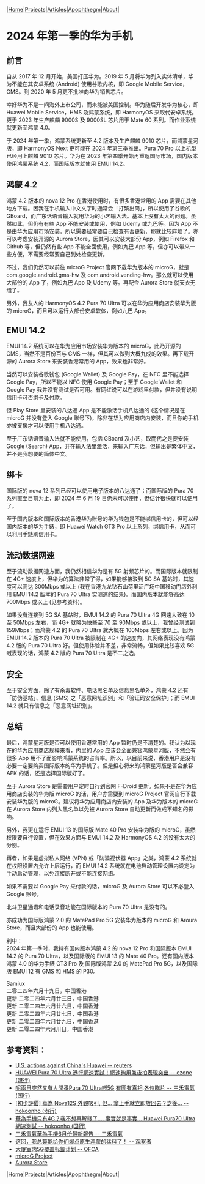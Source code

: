 |[Home](/README.md)|[Projects](/projects.md)|[Articles](/articles.md)|[Apophthegm](/apophthegm.md)|[About](/about.md)|

# 2024 年第一季的华为手机

## 前言

自从 2017 年 12 月开始，美国打压华为。2019 年 5 月将华为列入实体清单，华为不能在其安卓系统 (Android) 使用谷歌内核，即 Google Mobile Service，GMS。到 2020 年 5 月更不批准向华为销售芯片。

幸好华为不是一间海外上市公司，而未能被美国控制。华为随后开发华为核心，即 Huawei Mobile Service，HMS 及鸿蒙系统，即 HarmonyOS 来取代安卓系统。更于 2023 年生产麒麟 9000S 及 9000SL 芯片用于 Mate 60 系列。而作业系统就更新至鸿蒙 4.0。

于 2024 年第一季，鸿蒙系统更新至 4.2 版本及生产麒麟 9010 芯片，而鸿蒙星河版，即 HarmonyOS Next 更可能在 2024 年第三季推出。Pura 70 Pro 以上机型已经用上麒麟 9010 芯片。华为在 2023 年第四季开始再重返国际市场，国内版本使用鸿蒙系统 4.2，而国际版本就使用 EMUI 14.2。

## 鸿蒙 4.2

鸿蒙 4.2 版本的 nova 12 Pro 在香港使用时，有很多香港常用的 App 需要在其他地方下载。因我在手机输入中文文字时通常会「打繁出简」，所以使用了谷歌的 GBoard，而广东话语音输入就用华为的小艺输入法。基本上没有太大的问题。虽然如此，但仍有有些 App 不能安装或使用，例如 Udemy 或九巴等。因为 App 不是由华为应用市场安装，所以需要经常要自己检查有否更新，那就比较麻烦了。亦可以考虑安装开源的 Aurora Store，因其可以安装大部份 App，例如 Firefox 和 Github 等，但仍然有些 App 不能全面使用，例如九巴 App 等，但亦可以带来一些方便，不需要经常要自己到处检查更新。

不过，我们仍然可以前往 microG Project 官网下载华为版本的 microG，就是 com.google.android.gms-hw 及 com.android.vending-hw。那么就可以使用大部份的 App 了，例如九巴 App 及 Udemy 等。再配合 Aurora Store 就天衣无缝了。

另外，我友人的 HarmonyOS 4.2 Pura 70 Ultra 可以在华为应用商店安装华为版的 microG，而且可以运行大部份安卓软体，例如九巴 App。

## EMUI 14.2

EMUI 14.2 系统可以在华为应用市场安装华为版本的 microG，此乃开源的 GMS，当然不是百份百与 GMS 一样，但其可以做到大概九成的效果。再下载开源的 Aurora Store 来安装香港常用的 App，效果也非常好。

当然可以安装谷歌钱包 (Google Wallet) 及 Google Pay，在 NFC 里不能选择 Google Pay，所以不能以 NFC 使用 Google Pay；至于 Google Wallet 和 Google Pay 我并没有测试是否可用。有网红说可以在游戏里付款，但并没有说明信用卡可否绑卡及付款。

但 Play Store 里安装的八达通 App 是不能激活手机八达通的 (这个情况是在 microG 并没有登入 Google 账号下)，除非在华为应用商店内安装，而且你的手机亦被支援才可以使用手机八达通。

至于广东话语音输入法就不能使用，包括 GBoard 及小艺，取而代之是要安装 Google (Search) App，并在输入法里激活，来输入广东话，但输出是繁体中文，并不是我想要的简体中文。

## 绑卡

国际版的 nova 12 系列已经可以使用电子版本的八达通了；而国际版的 Pura 70 系列直至目前为止，即 2024 年 6 月 19 日仍未可以使用，但估计很快就可以使用了。

至于国内版本和国际版本的香港华为账号的华为钱包是不能绑信用卡的，但可以经国内版本的华为手錶，即 Huawei Watch GT3 Pro 以上系列，绑信用卡，从而可以利用手錶刷信用卡。

## 流动数据网速

至于流动数据网速方面，我仍然相信华为是有 5G 射频芯片的。而国际版本就限制在 4G+ 速度上，但华为的算法非常了得，如果能够接驳到 5G SA 基站时，其速度可以高达 300Mbps 或以上 (我在香港九龙钻石山荷里活广场中国移动门店外利用 EMUI 14.2 版本的 Pura 70 Ultra 实测速的结果)。而国内版本就能够高达 700Mbps 或以上 (见参考资料)。

如果没有连接到 5G SA 基站时，EMUI 14.2 的 Pura 70 Ultra 4G 网速大致在 10 至 50Mbps 左右，而 4G+ 就略为快些至 70 至 90Mbps 或以上，我曾经测试到 159Mbps；而鸿蒙 4.2 的 Pura 70 Ultra 就大概在 100Mbps 左右或以上。因为 EMUI 14.2 版本的 Pura 70 Ultra 被限制在 4G+ 的速度内，其网络表现没有鸿蒙 4.2 版的 Pura 70 Ultra 好。但使用体验并不差，非常流畅，但如果比较喜欢 5G 嘅表现的话，鸿蒙 4.2 版的 Pura 70 Ultra 是不二之选。

## 安全

至于安全方面，除了有杀毒软件、电话黑名单及信息黑名单外，鸿蒙 4.2 还有「防伪基站」、信息 (SMS) 之「恶意网址识别」和「验证码安全保护」；而 EMUI 14.2 就只有信息之「恶意网址识别」。

## 总结

最后，鸿蒙星河版是否可以使用香港常用的 App 暂时仍是不清楚的。我认为以现在的华为应用商店规模来看，内里的 App 应该会全面兼容鸿蒙星河版，不然会有很多 App 用不了而影响鸿蒙系统的占有率。所以，以目前来说，香港用户是没有必要一定要购买国际版本的华为手机了。但是担心将来的鸿蒙星河版是否会兼容 APK 的话，还是选择国际版好了。

至于 Aurora Store 是需要用户定时自行到官网 F-Droid 更新。如果不是在华为应用商店安装的华为版 microG 的话，用户亦需要到 microG Project 官网自行下载安装华为版的 microG。建议将华为应用商店内安装的 App 及华为版本的 microG 在 Aurora Store 内列入黑名单以免被 Aurora Store 自动更新而做成不知名的影响。

另外，我更在运行 EMUI 13 的国际版 Mate 40 Pro 安装华为版的 microG，虽然权限要自行设置，但在效果方面与 EMUI 14.2 及 HarmonyOS 4.2 的没有太大的分别。

再者，如果是虚拟私人网络 (VPN) 或「防骗视伏器 App」之类，鸿蒙 4.2 系统就在权限设置内允许上层运行，而 EMUI 14.2 系统就在电池启动管理设置内设定为手动启动管理，以免连接断开或不能连接网络。

如果不需要以 Google Pay 来付款的话，microG 及 Aurora Store 可以不必登入 Google 账号。

北斗卫星通讯和电话录音功能在国际版本的 Pura 70 Ultra 是没有的。

亦成功为国际版鸿蒙 2.0 的 MatePad Pro 5G 安装华为版本的 microG 和 Aroura Store，而且大部份的 App 也能使用。

利申：  
2024 年第一季时，我持有国内版本鸿蒙 4.2 的 nova 12 Pro 和国际版本 EMUI 14.2 的 Pura 70 Ultra，以及国际版的 EMUI 13 的 Mate 40 Pro。还有国内版本鸿蒙 4.0 的华为手錶 GT3 Pro 及 国际版鸿蒙 2.0 的 MatePad Pro 5G，以及国际版 EMUI 12 有 GMS 和 HMS 的 P30。

Samiux  
二零二四年六月十九日，中国香港  
更新 二零二四年六月廿三日，中国香港  
更新 二零二四年六月廿六日，中国香港  
更新 二零二四年六月廿七日，中国香港  
更新 二零二四年六月廿九日，中国香港  
更新 二零二四年六月卅日，中国香港  

## 参考资料：

- [U.S. actions against China's Huawei -- reuters](https://www.reuters.com/graphics/USA-CHINA/HUAWEI-TIMELINE/zgvomxwlgvd/)  
- [HUAWEI Pura 70 Ultra 港行網速實試！網速夠用兼夜拍表現突出 -- ezone (港行)](https://ezone.hk/article/20032878/HUAWEI-Pura-70-Ultra-%E6%B8%AF%E8%A1%8C%E7%B6%B2%E9%80%9F%E5%AF%A6%E8%A9%A6-%E5%A4%9C%E6%8B%8D%E6%94%9D%E5%8A%9B%E5%86%8D%E5%8D%87%E7%B4%9A)  
- [呢兩日突然又有人問番Pura 70 Ultra嘅5G,有圖有真相,各位睇片 -- 三禾電氣 (国行)](https://www.facebook.com/Trinityelectronic/videos/%E5%91%A2%E5%85%A9%E6%97%A5%E7%AA%81%E7%84%B6%E5%8F%88%E6%9C%89%E4%BA%BA%E5%95%8F%E7%95%AApura-70-ultra%E5%98%855g%E6%9C%89%E5%9C%96%E6%9C%89%E7%9C%9F%E7%9B%B8%E5%90%84%E4%BD%8D%E7%9D%87%E7%89%87/805934984251913/)  
- [[初步評價] 華為 Nova12S 外觀吸引, 但... 拿上手就立即放回去？之後… -- hokoonho (港行)](https://www.youtube.com/watch?v=f6rFEPZQBsw)  
- [華為手機只有4G？我不想再解釋了.... 事實就是事實... Huawei Pura70 Ultra 網速測試 -- hokoonho (国行)](https://www.youtube.com/watch?v=4BHu24esPnU)
- [三禾電氣華為手機6月份最新報告 -- 三禾電氣](https://www.youtube.com/watch?v=ga9izwT6Kbg)
- [这回，我总算能给你们爆点原生鸿蒙的猛料了！ -- 观察者](https://user.guancha.cn/main/content?id=1255079)  
- [大厦室内5G覆盖标籤计划 -- OFCA](https://www.ofca.gov.hk/sc/consumer_focus/guide/help_for_consumers/indoor5g/index.html)  
- [microG Project](https://microg.org/download.html)  
- [Aurora Store](https://f-droid.org/packages/com.aurora.store/)  

|[Home](/README.md)|[Projects](/projects.md)|[Articles](/articles.md)|[Apophthegm](/apophthegm.md)|[About](/about.md)|
